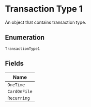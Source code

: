 
# Transaction Type 1

An object that contains transaction type.

## Enumeration

`TransactionType1`

## Fields

| Name |
|  --- |
| `OneTime` |
| `CardOnFile` |
| `Recurring` |

